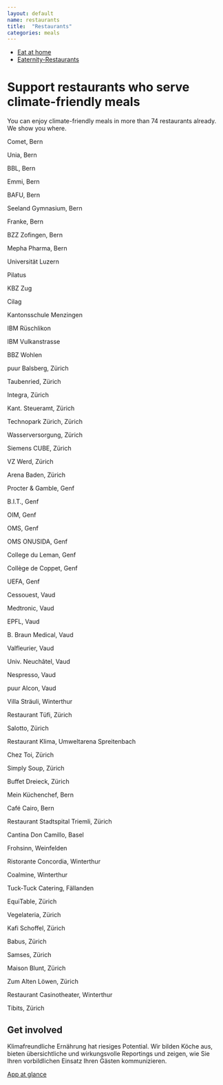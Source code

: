 ```yaml
---
layout: default
name: restaurants
title:  "Restaurants"
categories: meals
---
```



<div class="container hidden-xs">
	<div class="row">
		<div class="col-xs-12 text-center">
			<ul class="subNavigation">
				<a href="/meals"><li>Eat at home</li></a>
				<a href="/meals/restaurants"><li class="current">Eaternity-Restaurants</li></a>
			</ul>
		</div>
	</div>
</div>

<div class="container">
  <div class="row push-top small-push-bottom">
    <div class="col-xs-12 col-sm-offset-2 col-sm-8 col-md-offset-3 col-md-6 text-center">
      <h1>Support restaurants who serve climate-friendly meals</h1>
    </div>
  </div>
  <div class="row big-push-bottom">
    <div class="col-xs-12 text-center">
      <p>You can enjoy climate-friendly meals in more than 74 restaurants already. We show you where.</p>
    </div>
  </div>
</div>

<div class="map">
</div>

Comet, Bern

Unia, Bern 

BBL, Bern

Emmi, Bern

BAFU, Bern

Seeland Gymnasium, Bern 

Franke, Bern

BZZ Zofingen, Bern

Mepha Pharma, Bern

Universität Luzern

Pilatus

KBZ Zug 

Cilag 

Kantonsschule Menzingen 

IBM Rüschlikon

IBM Vulkanstrasse

BBZ Wohlen

puur Balsberg, Zürich

Taubenried, Zürich

Integra, Zürich

Kant. Steueramt, Zürich

Technopark Zürich, Zürich

Wasserversorgung, Zürich

Siemens CUBE, Zürich

VZ Werd, Zürich

Arena Baden, Zürich

Procter & Gamble, Genf

B.I.T., Genf

OIM, Genf

OMS, Genf

OMS ONUSIDA, Genf

College du Leman, Genf

Collège de Coppet, Genf

UEFA, Genf

Cessouest, Vaud

Medtronic, Vaud

EPFL, Vaud

B. Braun Medical, Vaud

Valfleurier, Vaud

Univ. Neuchâtel, Vaud

Nespresso, Vaud

puur Alcon, Vaud

Villa Sträuli, Winterthur

Restaurant Tüfi, Zürich

Salotto, Zürich

Restaurant Klima, Umweltarena Spreitenbach

Chez Toi, Zürich

Simply Soup, Zürich

Buffet Dreieck, Zürich

Mein Küchenchef, Bern

Café Cairo, Bern

Restaurant Stadtspital Triemli, Zürich

Cantina Don Camillo, Basel

Frohsinn, Weinfelden

Ristorante Concordia, Winterthur

Coalmine, Winterthur

Tuck-Tuck Catering, Fällanden

EquiTable, Zürich

Vegelateria, Zürich

Kafi Schoffel, Zürich

Babus, Zürich

Samses, Zürich

Maison Blunt, Zürich

Zum Alten Löwen, Zürich

Restaurant Casinotheater, Winterthur

Tibits, Zürich


<div class="container">
  <div class="row big-push-top small-push-bottom">
    <div class="col-xs-12 text-center">
      <h2>Get involved</h2>
    </div>
  </div>
  <div class="row push-bottom">
    <div class="col-xs-12 col-sm-offset-2 col-sm-8 col-md-offset-3 col-md-6 text-center">
      <p>Klimafreundliche Ernährung hat riesiges Potential. Wir bilden Köche aus, bieten übersichtliche und wirkungsvolle Reportings und zeigen, wie Sie Ihren vorbildlichen Einsatz Ihren Gästen kommunizieren.</p>
      <a class="button" href="/app/at-a-glance">App at glance <i class="fa fa-angle-right fa-lg"></i></a>
    </div>
  </div>
</div>


<script src="https://ajax.googleapis.com/ajax/libs/jquery/1.11.3/jquery.min.js"></script>
<script src="https://maps.googleapis.com/maps/api/js"></script>
<script src="/js/jquery.magnific-popup.min.js"></script>
<script src="/js/bootstrap.min.js"></script>
<script src="/js/icheck.min.js"></script>
<script src="/js/infobubble.js"></script>
<script src="/js/script-restaurants.js"></script>
